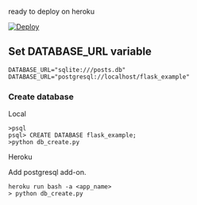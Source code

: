 ready to deploy on heroku

[![Deploy](https://www.herokucdn.com/deploy/button.svg)](https://heroku.com/deploy)

## Set DATABASE_URL variable 

```
DATABASE_URL="sqlite:///posts.db"
DATABASE_URL="postgresql://localhost/flask_example"
```

### Create database

Local

```
>psql
psql> CREATE DATABASE flask_example;
>python db_create.py
```

Heroku

Add postgresql add-on.

```
heroku run bash -a <app_name>
> python db_create.py
```

